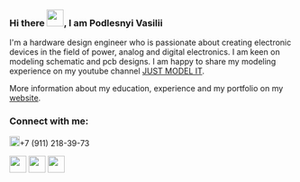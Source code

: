### Hi there <img src="https://github.com/VasiliyPodlesniy/PhotoForRepositories/blob/master/hiy.gif" width="30px">, I am Podlesnyi Vasilii 

I'm a hardware design engineer who is passionate about creating electronic devices in the field of power, analog and digital electronics. I am keen on modeling schematic and pcb designs. I am happy to share my modeling experience on my youtube channel [JUST MODEL IT][youtube].

More information about my education, experience and my portfolio on my [website].

### Connect with me:

<img src="https://github.com/VasiliyPodlesniy/PhotoForRepositories/blob/master/whatsapp1.png" width="18px">+7 (911) 218-39-73

[<img src="https://github.com/VasiliyPodlesniy/PhotoForRepositories/blob/master/linkedin.png" width="30px">][linkedin]
[<img src="https://github.com/VasiliyPodlesniy/PhotoForRepositories/blob/master/youtube1.png" width="30px">][youtube]
[<img src="https://github.com/VasiliyPodlesniy/PhotoForRepositories/blob/master/www.png" width="30px">][website]

[website]: https://vpodlesniy1996.wixsite.com/mysite-12 
[youtube]: https://www.youtube.com/channel/UCoNTV8hdYqtWGnWhq0Xz1Yw
[linkedin]: https://www.linkedin.com/in/vpodlesnyi
